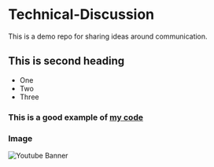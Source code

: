 # Technical-Discussion
This is a demo repo for sharing ideas around communication.

## This is second heading
* One
* Two 
* Three

### This is a good example of [my code](https://gist.github.com/ipsita-ai/524e65a51c2322517938580edb96e55b)

### Image
![Youtube Banner](https://user-images.githubusercontent.com/117940627/215450709-78d60555-a58b-4e29-a8a4-c15efdf999ce.jpeg)

